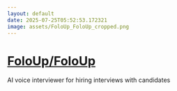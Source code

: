 ```yaml
---
layout: default
date: 2025-07-25T05:52:53.172321
image: assets/FoloUp_FoloUp_cropped.png
---
```


# [FoloUp/FoloUp](https://github.com/FoloUp/FoloUp)

AI voice interviewer for hiring interviews with candidates
